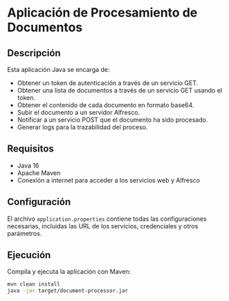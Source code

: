 # Aplicación de Procesamiento de Documentos

## Descripción

Esta aplicación Java se encarga de:

- Obtener un token de autenticación a través de un servicio GET.
- Obtener una lista de documentos a través de un servicio GET usando el token.
- Obtener el contenido de cada documento en formato base64.
- Subir el documento a un servidor Alfresco.
- Notificar a un servicio POST que el documento ha sido procesado.
- Generar logs para la trazabilidad del proceso.

## Requisitos

- Java 16
- Apache Maven
- Conexión a internet para acceder a los servicios web y Alfresco

## Configuración

El archivo `application.properties` contiene todas las configuraciones necesarias, incluidas las URL de los servicios, credenciales y otros parámetros.

## Ejecución

Compila y ejecuta la aplicación con Maven:

```sh
mvn clean install
java -jar target/document-processor.jar
